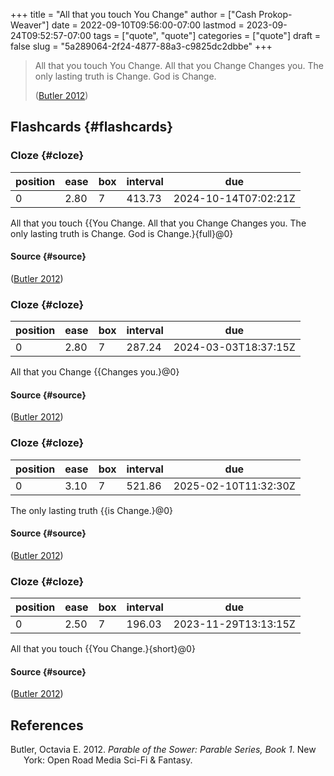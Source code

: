 +++
title = "All that you touch You Change"
author = ["Cash Prokop-Weaver"]
date = 2022-09-10T09:56:00-07:00
lastmod = 2023-09-24T09:52:57-07:00
tags = ["quote", "quote"]
categories = ["quote"]
draft = false
slug = "5a289064-2f24-4877-88a3-c9825dc2dbbe"
+++

> All that you touch You Change. All that you Change Changes you. The only lasting truth is Change. God is Change.
>
> (<a href="#citeproc_bib_item_1">Butler 2012</a>)


## Flashcards {#flashcards}


### Cloze {#cloze}

| position | ease | box | interval | due                  |
|----------|------|-----|----------|----------------------|
| 0        | 2.80 | 7   | 413.73   | 2024-10-14T07:02:21Z |

All that you touch {{You Change. All that you Change Changes you. The only lasting truth is Change. God is Change.}{full}@0}


#### Source {#source}

(<a href="#citeproc_bib_item_1">Butler 2012</a>)


### Cloze {#cloze}

| position | ease | box | interval | due                  |
|----------|------|-----|----------|----------------------|
| 0        | 2.80 | 7   | 287.24   | 2024-03-03T18:37:15Z |

All that you Change {{Changes you.}@0}


#### Source {#source}

(<a href="#citeproc_bib_item_1">Butler 2012</a>)


### Cloze {#cloze}

| position | ease | box | interval | due                  |
|----------|------|-----|----------|----------------------|
| 0        | 3.10 | 7   | 521.86   | 2025-02-10T11:32:30Z |

The only lasting truth {{is Change.}@0}


#### Source {#source}

(<a href="#citeproc_bib_item_1">Butler 2012</a>)


### Cloze {#cloze}

| position | ease | box | interval | due                  |
|----------|------|-----|----------|----------------------|
| 0        | 2.50 | 7   | 196.03   | 2023-11-29T13:13:15Z |

All that you touch {{You Change.}{short}@0}


#### Source {#source}

(<a href="#citeproc_bib_item_1">Butler 2012</a>)

## References

<style>.csl-entry{text-indent: -1.5em; margin-left: 1.5em;}</style><div class="csl-bib-body">
  <div class="csl-entry"><a id="citeproc_bib_item_1"></a>Butler, Octavia E. 2012. <i>Parable of the Sower: Parable Series, Book 1</i>. New York: Open Road Media Sci-Fi &#38; Fantasy.</div>
</div>

